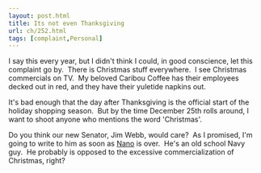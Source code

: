 ```yaml
---
layout: post.html
title: Its not even Thanksgiving
url: ch/252.html
tags: [complaint,Personal]
---
```

I say this every year, but I didn't think I could, in good conscience, let this complaint go by.  There is Christmas stuff everywhere.  I see Christmas commercials on TV.  My beloved Caribou Coffee has their employees decked out in red, and they have their yuletide napkins out.

It's bad enough that the day after Thanksgiving is the official start of the holiday shopping season.  But by the time December 25th rolls around, I want to shoot anyone who mentions the word 'Christmas'.

Do you think our new Senator, Jim Webb, would care?  As I promised, I'm going to write to him as soon as [Nano](http://www.nanowrimo.org) is over.  He's an old school Navy guy.  He probably is opposed to the excessive commercialization of Christmas, right?
